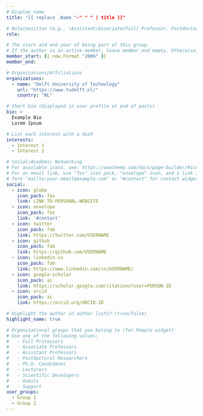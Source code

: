 ```yaml
---
# Display name
title: "{{ replace .Name "-" " " | title }}"

# Role/position (e.g., (Assistant/Associate/Full) Professor, Postdoctoral Researchers, Ph.D. Candidate)
role:

# The start and end year of being part of this group.
# If the author is an active member, leave member_end empty. Otherwise, fill in.
member_start: {{ now.Format "2006" }}
member_end: 

# Organizations/Affiliations
organizations:
  - name: "Delft University of Technology"
    url: "https://www.tudelft.nl/"
    country: "NL"

# Short bio (displayed in user profile at end of posts)
bio: >
  Example Bio
  Lorem Ipsum

# List each interest with a dash
interests:
  - Interest 1
  - Interest 2

# Social/Academic Networking
# For available icons, see: https://wowchemy.com/docs/page-builder/#icons
# For an email link, use "fas" icon pack, "envelope" icon, and a link in the
# form "mailto:your-email@example.com" or "#contact" for contact widget.
social:
  - icon: globe
    icon_pack: fas
    link: LINK-TO-PERSONAL-WEBSITE
  - icon: envelope
    icon_pack: fas
    link: '#contact'
  - icon: twitter
    icon_pack: fab
    link: https://twitter.com/USERNAME
  - icon: github
    icon_pack: fab
    link: https://github.com/USERNAME
  - icon: linkedin-in
    icon_pack: fab
    link: https://www.linkedin.com/in/USERNAME/
  - icon: google-scholar
    icon_pack: ai
    link: https://scholar.google.com/citations?user=PERSON-ID
  - icon: orcid
    icon_pack: ai
    link: https://orcid.org/ORCID-ID

# Highlight the author in author lists? (true/false)
highlight_name: true

# Organizational groups that you belong to (for People widget)
# Use one of the following values: 
#   - Full Professors
#   - Associate Professors
#   - Assistant Professors
#   - Postdoctoral Researchers
#   - Ph.D. Candidates
#   - Lecturers
#   - Scientific Developers
#   - Guests
#   - Support
user_groups:
  - Group 1
  - Group 2
---
```


